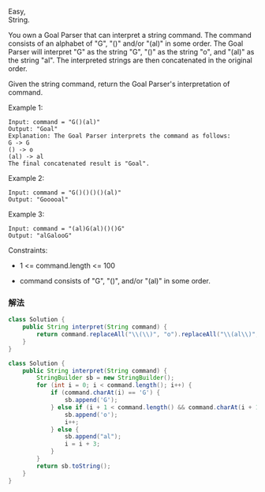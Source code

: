 Easy,  
String.  

You own a Goal Parser that can interpret a string command. The command consists of an alphabet of "G", "()" and/or "(al)" in some order. The Goal Parser will interpret "G" as the string "G", "()" as the string "o", and "(al)" as the string "al". The interpreted strings are then concatenated in the original order.

Given the string command, return the Goal Parser's interpretation of command.

 

Example 1:
```
Input: command = "G()(al)"
Output: "Goal"
Explanation: The Goal Parser interprets the command as follows:
G -> G
() -> o
(al) -> al
The final concatenated result is "Goal".
```
Example 2:
```
Input: command = "G()()()()(al)"
Output: "Gooooal"
```
Example 3:
```
Input: command = "(al)G(al)()()G"
Output: "alGalooG"
``` 

Constraints:

* 1 <= command.length <= 100

* command consists of "G", "()", and/or "(al)" in some order.


### 解法

```java
class Solution {
    public String interpret(String command) {
        return command.replaceAll("\\(\\)", "o").replaceAll("\\(al\\)", "al");
    }
}
```

```java
class Solution {
    public String interpret(String command) {
        StringBuilder sb = new StringBuilder();
        for (int i = 0; i < command.length(); i++) {
            if (command.charAt(i) == 'G') {
                sb.append('G');
            } else if (i + 1 < command.length() && command.charAt(i + 1) == ')') {
                sb.append('o');
                i++;
            } else {
                sb.append("al");
                i = i + 3;
            }
        }
        return sb.toString();
    }
}
```